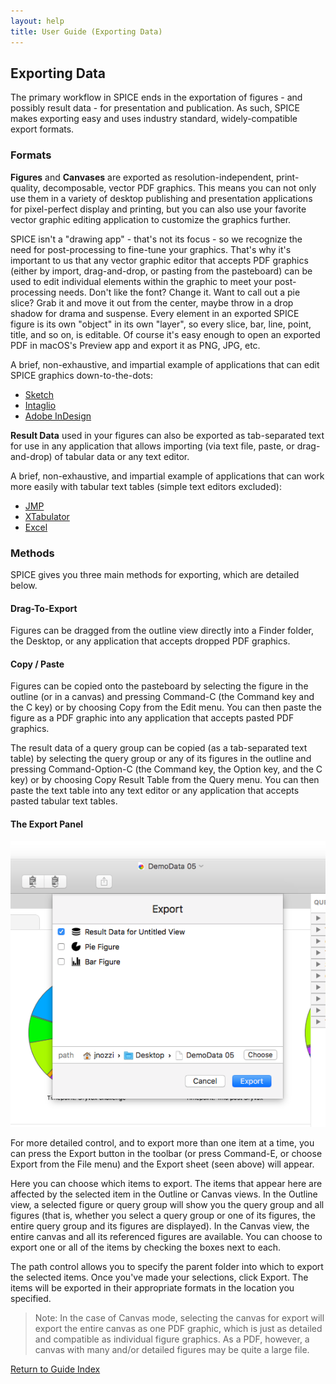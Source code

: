 ```yaml
---
layout: help
title: User Guide (Exporting Data)
---
```


## Exporting Data

The primary workflow in SPICE ends in the exportation of figures - and possibly result data - for presentation and publication. As such, SPICE makes exporting easy and uses industry standard, widely-compatible export formats.

### Formats

**Figures** and **Canvases** are exported as resolution-independent, print-quality, decomposable, vector PDF graphics. This means you can not only use them in a variety of desktop publishing and presentation applications for pixel-perfect display and printing, but you can also use your favorite vector graphic editing application to customize the graphics further. 

SPICE isn't a "drawing app" - that's not its focus - so we recognize the need for post-processing to fine-tune your graphics. That's why it's important to us that any vector graphic editor that accepts PDF graphics (either by import, drag-and-drop, or pasting from the pasteboard) can be used to edit individual elements within the graphic to meet your post-processing needs. Don't like the font? Change it. Want to call out a pie slice? Grab it and move it out from the center, maybe throw in a drop shadow for drama and suspense. Every element in an exported SPICE figure is its own "object" in its own "layer", so every slice, bar, line, point, title, and so on, is editable. Of course it's easy enough to open an exported PDF in macOS's Preview app and export it as PNG, JPG, etc.

A brief, non-exhaustive, and impartial example of applications that can edit SPICE graphics down-to-the-dots:

* [Sketch](https://www.sketchapp.com)
* [Intaglio](https://www.purgatorydesign.com/Intaglio/)
* [Adobe InDesign](https://www.adobe.com/products/indesign.html)

**Result Data** used in your figures can also be exported as tab-separated text for use in any application that allows importing (via text file, paste, or drag-and-drop) of tabular data or any text editor.

A brief, non-exhaustive, and impartial example of applications that can work more easily with tabular text tables (simple text editors excluded):

* [JMP](https://www.jmp.com/en_us/home.html)
* [XTabulator](https://www.bartastechnologies.com/xtabulator)
* [Excel](https://products.office.com/en-us/excel)

### Methods

SPICE gives you three main methods for exporting, which are detailed below.

#### Drag-To-Export

Figures can be dragged from the outline view directly into a Finder folder, the Desktop, or any application that accepts dropped PDF graphics.

#### Copy / Paste

Figures can be copied onto the pasteboard by selecting the figure in the outline (or in a canvas) and pressing Command-C (the Command key and the C key) or by choosing Copy from the Edit menu. You can then paste the figure as a PDF graphic into any application that accepts pasted PDF graphics.

The result data of a query group can be copied (as a tab-separated text table) by selecting the query group or any of its figures in the outline and pressing Command-Option-C (the Command key, the Option key, and the C key) or by choosing Copy Result Table from the Query menu. You can then paste the text table into any text editor or any application that accepts pasted tabular text tables.

#### The Export Panel

![The Export Panel](images/export.png "The Export Panel")

For more detailed control, and to export more than one item at a time, you can press the Export button in the toolbar (or press Command-E, or choose Export from the File menu) and the Export sheet (seen above) will appear.

Here you can choose which items to export. The items that appear here are affected by the selected item in the Outline or Canvas views. In the Outline view, a selected figure or query group will show you the query group and all figures (that is, whether you select a query group or one of its figures, the entire query group and its figures are displayed). In the Canvas view, the entire canvas and all its referenced figures are available. You can choose to export one or all of the items by checking the boxes next to each.

The path control allows you to specify the parent folder into which to export the selected items. Once you've made your selections, click Export. The items will be exported in their appropriate formats in the location you specified.

> Note: In the case of Canvas mode, selecting the canvas for export will export the entire canvas as one PDF graphic, which is just as detailed and compatible as individual figure graphics. As a PDF, however, a canvas with many and/or detailed figures may be quite a large file.

[Return to Guide Index](guide)

